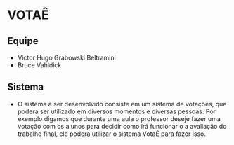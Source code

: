 # VOTAÊ

## Equipe 

- Victor Hugo Grabowski Beltramini
- Bruce Vahldick

## Sistema 

- O sistema a ser desenvolvido consiste em um sistema de votações, que podera ser utilizado em diversos momentos e diversas pessoas. Por exemplo digamos que durante uma aula o professor deseje fazer uma votação com os alunos para decidir como irá funcionar o a avaliação do trabalho final, ele podera utilizar o sistema VotaÊ para fazer isso.
